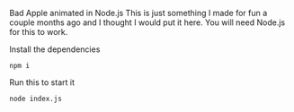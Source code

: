 Bad Apple animated in Node.js
This is just something I made for fun a couple months ago and I thought I would put it here.
You will need Node.js for this to work.

Install the dependencies
```
npm i
```

Run this to start it
```
node index.js
```
